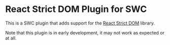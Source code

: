 # React Strict DOM Plugin for SWC

This is a SWC plugin that adds support for the [React Strict DOM](https://github.com/pmndrs/react-strict-dom) library.

Note that this plugin is in early development, it may not work as expected or at all.
